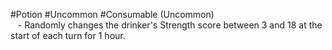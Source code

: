 #Potion #Uncommon #Consumable 
(Uncommon)  
   - Randomly changes the drinker's Strength score between 3 and 18 at the start of each turn for 1 hour.  